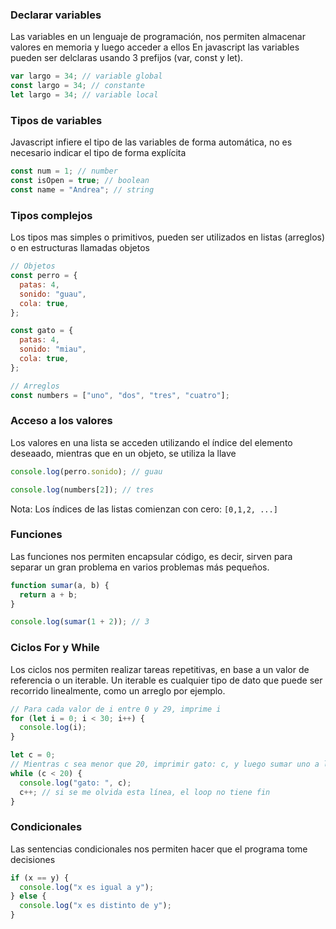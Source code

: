 ### Declarar variables

Las variables en un lenguaje de programación, nos permiten almacenar valores en memoria y luego acceder a ellos
En javascript las variables pueden ser delclaras usando 3 prefijos (var, const y let).

```js
var largo = 34; // variable global
const largo = 34; // constante
let largo = 34; // variable local
```

### Tipos de variables

Javascript infiere el tipo de las variables de forma automática, no es necesario indicar el tipo de forma explícita

```js
const num = 1; // number
const isOpen = true; // boolean
const name = "Andrea"; // string
```

### Tipos complejos

Los tipos mas simples o primitivos, pueden ser utilizados en listas (arreglos) o en estructuras llamadas objetos

```js
// Objetos
const perro = {
  patas: 4,
  sonido: "guau",
  cola: true,
};

const gato = {
  patas: 4,
  sonido: "miau",
  cola: true,
};

// Arreglos
const numbers = ["uno", "dos", "tres", "cuatro"];
```

### Acceso a los valores

Los valores en una lista se acceden utilizando el índice del elemento deseaado, mientras que en un objeto, se utiliza la llave

```js
console.log(perro.sonido); // guau

console.log(numbers[2]); // tres
```

Nota: Los índices de las listas comienzan con cero: `[0,1,2, ...]`

### Funciones

Las funciones nos permiten encapsular código, es decir, sirven para separar un gran problema en varios problemas más pequeños.

```js
function sumar(a, b) {
  return a + b;
}

console.log(sumar(1 + 2)); // 3
```

### Ciclos For y While

Los ciclos nos permiten realizar tareas repetitivas, en base a un valor de referencia o un iterable. Un iterable es cualquier tipo de dato que puede ser recorrido linealmente, como un arreglo por ejemplo.

```js
// Para cada valor de i entre 0 y 29, imprime i
for (let i = 0; i < 30; i++) {
  console.log(i);
}

let c = 0;
// Mientras c sea menor que 20, imprimir gato: c, y luego sumar uno a la c
while (c < 20) {
  console.log("gato: ", c);
  c++; // si se me olvida esta línea, el loop no tiene fin
}
```

### Condicionales

Las sentencias condicionales nos permiten hacer que el programa tome decisiones

```js
if (x == y) {
  console.log("x es igual a y");
} else {
  console.log("x es distinto de y");
}
```
